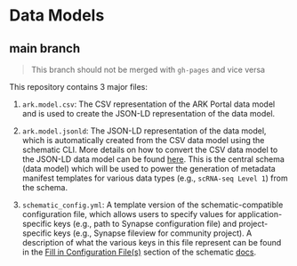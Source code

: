 # Data Models

## main branch

> This branch should not be merged with `gh-pages` and vice versa

This repository contains 3 major files:

1. `ark.model.csv`: The CSV representation of the ARK Portal data model and is used 
to create the JSON-LD representation of the data model.


2. `ark.model.jsonld`: The JSON-LD representation of the data model, which is 
automatically created from the CSV data model using the schematic CLI. More details 
on how to convert the CSV data model to the JSON-LD data model can be 
found [here](https://sage-schematic.readthedocs.io/en/develop/cli_reference.html#schematic-schema-convert). 
This is the central schema (data model) which will be used to power the 
generation of metadata manifest templates for various data types (e.g., `scRNA-seq Level 1`) 
from the schema.


3. `schematic_config.yml`: A template version of the schematic-compatible configuration file, 
which allows users to specify values for application-specific keys (e.g., path 
to Synapse configuration file) and project-specific keys (e.g., Synapse 
fileview for community project). A description of what the various keys in this 
file represent can be found in the [Fill in Configuration File(s)](https://sage-schematic.readthedocs.io/en/develop/README.html#fill-in-configuration-file-s) 
section of the schematic [docs](https://sage-schematic.readthedocs.io/en/develop/index.html).
